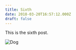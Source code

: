 ```yaml
---
title: Sixth
date: 2018-03-20T16:57:12.000Z
draft: false
---
```

This is the sixth post.

![Dog](/images/img_2680v2.jpg)
